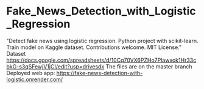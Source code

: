# Fake_News_Detection_with_Logistic_Regression
"Detect fake news using logistic regression. Python project with scikit-learn. Train model on Kaggle dataset. Contributions welcome. MIT License."
Dataset 
https://docs.google.com/spreadsheets/d/10Cq70VX6PZHo7Plawxok1Hr33cbkG-s3qSFewjV1jCI/edit?usp=drivesdk
The files are on the master branch
Deployed web app:
https://fake-news-detection-with-logistic.onrender.com/
